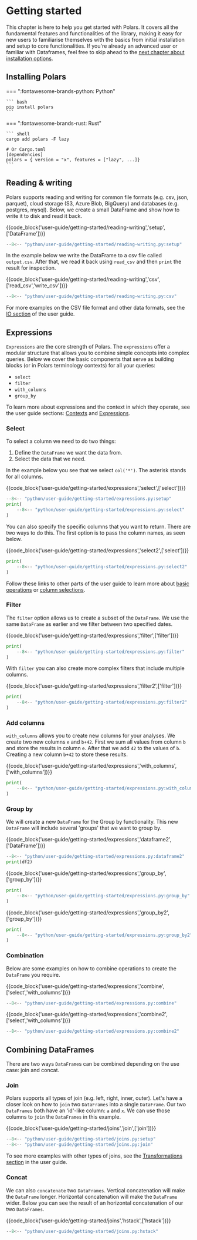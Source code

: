 # Getting started

This chapter is here to help you get started with Polars. It covers all the fundamental features and functionalities of the library, making it easy for new users to familiarise themselves with the basics from initial installation and setup to core functionalities. If you're already an advanced user or familiar with Dataframes, feel free to skip ahead to the [next chapter about installation options](installation.md).

## Installing Polars

=== ":fontawesome-brands-python: Python"

    ``` bash
    pip install polars
    ```

=== ":fontawesome-brands-rust: Rust"

    ``` shell
    cargo add polars -F lazy

    # Or Cargo.toml
    [dependencies]
    polars = { version = "x", features = ["lazy", ...]}
    ```

## Reading & writing

Polars supports reading and writing for common file formats (e.g. csv, json, parquet), cloud storage (S3, Azure Blob, BigQuery) and databases (e.g. postgres, mysql). Below, we create a small DataFrame and show how to write it to disk and read it back.

{{code_block('user-guide/getting-started/reading-writing','setup',['DataFrame'])}}

```python exec="on" result="text" session="getting-started/reading"
--8<-- "python/user-guide/getting-started/reading-writing.py:setup"
```

In the example below we write the DataFrame to a csv file called `output.csv`. After that, we read it back using `read_csv` and then `print` the result for inspection.

{{code_block('user-guide/getting-started/reading-writing','csv',['read_csv','write_csv'])}}

```python exec="on" result="text" session="getting-started/reading"
--8<-- "python/user-guide/getting-started/reading-writing.py:csv"
```

For more examples on the CSV file format and other data formats, see the [IO section](io/index.md) of the user guide.

## Expressions

`Expressions` are the core strength of Polars. The `expressions` offer a modular structure that allows you to combine simple concepts into complex queries. Below we cover the basic components that serve as building blocks (or in Polars terminology contexts) for all your queries:

- `select`
- `filter`
- `with_columns`
- `group_by`

To learn more about expressions and the context in which they operate, see the user guide sections: [Contexts](concepts/contexts.md) and [Expressions](concepts/expressions.md).

### Select

To select a column we need to do two things:

1. Define the `DataFrame` we want the data from.
2. Select the data that we need.

In the example below you see that we select `col('*')`. The asterisk stands for all columns.

{{code_block('user-guide/getting-started/expressions','select',['select'])}}

```python exec="on" result="text" session="getting-started/expressions"
--8<-- "python/user-guide/getting-started/expressions.py:setup"
print(
    --8<-- "python/user-guide/getting-started/expressions.py:select"
)
```

You can also specify the specific columns that you want to return. There are two ways to do this. The first option is to pass the column names, as seen below.

{{code_block('user-guide/getting-started/expressions','select2',['select'])}}

```python exec="on" result="text" session="getting-started/expressions"
print(
    --8<-- "python/user-guide/getting-started/expressions.py:select2"
)
```

Follow these links to other parts of the user guide to learn more about [basic operations](expressions/operators.md) or [column selections](expressions/column-selections.md).

### Filter

The `filter` option allows us to create a subset of the `DataFrame`. We use the same `DataFrame` as earlier and we filter between two specified dates.

{{code_block('user-guide/getting-started/expressions','filter',['filter'])}}

```python exec="on" result="text" session="getting-started/expressions"
print(
    --8<-- "python/user-guide/getting-started/expressions.py:filter"
)
```

With `filter` you can also create more complex filters that include multiple columns.

{{code_block('user-guide/getting-started/expressions','filter2',['filter'])}}

```python exec="on" result="text" session="getting-started/expressions"
print(
    --8<-- "python/user-guide/getting-started/expressions.py:filter2"
)
```

### Add columns

`with_columns` allows you to create new columns for your analyses. We create two new columns `e` and `b+42`. First we sum all values from column `b` and store the results in column `e`. After that we add `42` to the values of `b`. Creating a new column `b+42` to store these results.

{{code_block('user-guide/getting-started/expressions','with_columns',['with_columns'])}}

```python exec="on" result="text" session="getting-started/expressions"
print(
    --8<-- "python/user-guide/getting-started/expressions.py:with_columns"
)
```

### Group by

We will create a new `DataFrame` for the Group by functionality. This new `DataFrame` will include several 'groups' that we want to group by.

{{code_block('user-guide/getting-started/expressions','dataframe2',['DataFrame'])}}

```python exec="on" result="text" session="getting-started/expressions"
--8<-- "python/user-guide/getting-started/expressions.py:dataframe2"
print(df2)
```

{{code_block('user-guide/getting-started/expressions','group_by',['group_by'])}}

```python exec="on" result="text" session="getting-started/expressions"
print(
    --8<-- "python/user-guide/getting-started/expressions.py:group_by"
)
```

{{code_block('user-guide/getting-started/expressions','group_by2',['group_by'])}}

```python exec="on" result="text" session="getting-started/expressions"
print(
    --8<-- "python/user-guide/getting-started/expressions.py:group_by2"
)
```

### Combination

Below are some examples on how to combine operations to create the `DataFrame` you require.

{{code_block('user-guide/getting-started/expressions','combine',['select','with_columns'])}}

```python exec="on" result="text" session="getting-started/expressions"
--8<-- "python/user-guide/getting-started/expressions.py:combine"
```

{{code_block('user-guide/getting-started/expressions','combine2',['select','with_columns'])}}

```python exec="on" result="text" session="getting-started/expressions"
--8<-- "python/user-guide/getting-started/expressions.py:combine2"
```

## Combining DataFrames

There are two ways `DataFrame`s can be combined depending on the use case: join and concat.

### Join

Polars supports all types of join (e.g. left, right, inner, outer). Let's have a closer look on how to `join` two `DataFrames` into a single `DataFrame`. Our two `DataFrames` both have an 'id'-like column: `a` and `x`. We can use those columns to `join` the `DataFrames` in this example.

{{code_block('user-guide/getting-started/joins','join',['join'])}}

```python exec="on" result="text" session="getting-started/joins"
--8<-- "python/user-guide/getting-started/joins.py:setup"
--8<-- "python/user-guide/getting-started/joins.py:join"
```

To see more examples with other types of joins, see the [Transformations section](transformations/joins.md) in the user guide.

### Concat

We can also `concatenate` two `DataFrames`. Vertical concatenation will make the `DataFrame` longer. Horizontal concatenation will make the `DataFrame` wider. Below you can see the result of an horizontal concatenation of our two `DataFrames`.

{{code_block('user-guide/getting-started/joins','hstack',['hstack'])}}

```python exec="on" result="text" session="getting-started/joins"
--8<-- "python/user-guide/getting-started/joins.py:hstack"
```
